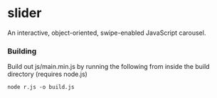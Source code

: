 slider
======

An interactive, object-oriented, swipe-enabled JavaScript carousel.

### Building

Build out js/main.min.js by running the following from inside the build directory (requires node.js)

	node r.js -o build.js